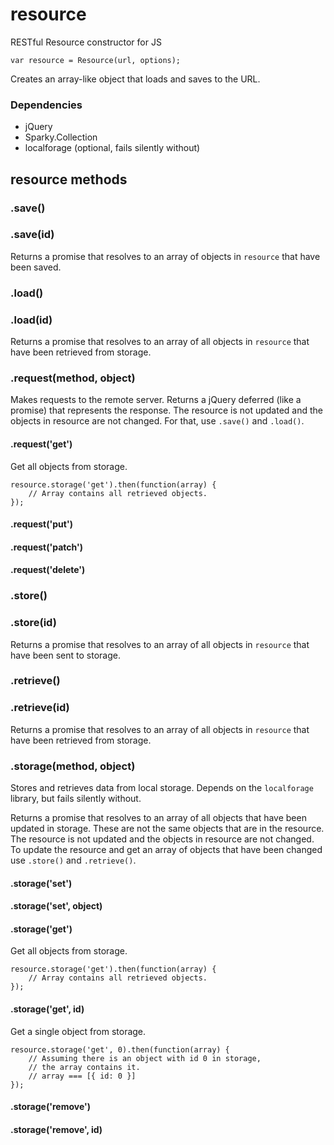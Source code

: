 resource
========

RESTful Resource constructor for JS 

    var resource = Resource(url, options);

Creates an array-like object that loads and saves to the URL.

### Dependencies

- jQuery
- Sparky.Collection
- localforage (optional, fails silently without)

## resource methods

### .save()

### .save(id)

Returns a promise that resolves to an array of objects in
<code>resource</code> that have been saved.

### .load()

### .load(id)

Returns a promise that resolves to an array of all objects in
<code>resource</code> that have been retrieved from storage.

### .request(method, object)

Makes requests to the remote server. Returns a jQuery deferred (like a promise)
that represents the response. The resource is not updated and the objects in
resource are not changed. For that, use <code>.save()</code> and
<code>.load()</code>.

#### .request('get')

Get all objects from storage.

    resource.storage('get').then(function(array) {
        // Array contains all retrieved objects.
    });

#### .request('put')

#### .request('patch')

#### .request('delete')

### .store()

### .store(id)

Returns a promise that resolves to an array of all objects in
<code>resource</code> that have been sent to storage.

### .retrieve()

### .retrieve(id)

Returns a promise that resolves to an array of all objects in
<code>resource</code> that have been retrieved from storage.

### .storage(method, object)

Stores and retrieves data from local storage. Depends on the
<code>localforage</code> library, but fails silently without.

Returns a promise that resolves to an array of all objects that have been
updated in storage. These are not the same objects that are in the resource.
The resource is not updated and the objects in resource are not changed.
To update the resource and get an array of objects that have been changed use
<code>.store()</code> and <code>.retrieve()</code>.

#### .storage('set')

#### .storage('set', object)

#### .storage('get')

Get all objects from storage.

    resource.storage('get').then(function(array) {
        // Array contains all retrieved objects.
    });

#### .storage('get', id)

Get a single object from storage.

    resource.storage('get', 0).then(function(array) {
        // Assuming there is an object with id 0 in storage,
        // the array contains it.
        // array === [{ id: 0 }]
    });

#### .storage('remove')

#### .storage('remove', id)
